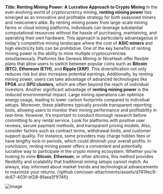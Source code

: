 **Title: Renting Mining Power: A Lucrative Approach to Crypto Mining**
In the ever-evolving world of cryptocurrency mining, **renting mining power** has emerged as an innovative and profitable strategy for both seasoned miners and newcomers alike. By renting mining power from large-scale mining farms or cloud mining platforms, individuals can leverage substantial computational resources without the hassle of purchasing, maintaining, and operating their own hardware. This approach is particularly advantageous in today's competitive mining landscape where the cost of **ASIC miners** and high electricity bills can be prohibitive.
One of the key benefits of renting mining power is the ability to mine multiple cryptocurrencies simultaneously. Platforms like Genesis Mining or NiceHash offer flexible plans that allow users to switch between popular coins such as **Bitcoin (BTC)**, **Ethereum (ETH)**, and **Ripple (XRP)**. This diversification not only reduces risk but also increases potential earnings. Additionally, by renting mining power, users can take advantage of advanced technologies like **FPGA** and **GPU clusters**, which are often beyond the reach of individual investors.
Another significant advantage of **renting mining power** is the reduced environmental impact. Large mining operations can optimize energy usage, leading to lower carbon footprints compared to individual setups. Moreover, these platforms typically provide transparent reporting tools, allowing users to monitor their mining performance and profitability in real-time.
However, it’s important to conduct thorough research before committing to any rental service. Look for platforms with positive user reviews, secure payment methods, and transparent pricing models. Also, consider factors such as contract terms, withdrawal limits, and customer support quality. For instance, some providers may charge hidden fees or have lengthy lock-in periods, which could diminish your overall profits.
In conclusion, renting mining power offers a convenient and potentially lucrative way to participate in the crypto mining ecosystem. Whether you're looking to mine **Bitcoin**, **Ethereum**, or other altcoins, this method provides flexibility and scalability that traditional mining setups cannot match. As always, stay informed about market trends and technological advancements to maximize your returns. 
 //github.com/user-attachments/assets/d7419ec9-dc67-403f-bf28-8faea5f1f74f))


![Image](https://github.com/user-attachments/assets/d7419ec9-dc67-403f-bf28-8faea5f1f74f)